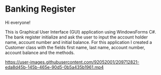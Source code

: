 # Banking Register



Hi everyone!

This is Graphical User Interface (GUI) application using WindowsForms C#. The bank register initialize and ask the user to input the account holder name, account number and initial balance.
For this application I created a Customer class with the fields first name, last name, account number, account balance and the methods. 

https://user-images.githubusercontent.com/92052001/209712821-eda8d45b-145b-465e-90d5-0b5a435b1961.mp4
